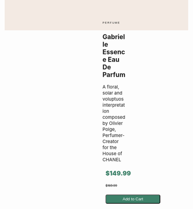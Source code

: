 <html>
    <head>
        <meta name="viewport">
        <meta charset="utf-8" content="width=device-width, initial-scale=1.0">
        <title>Product Page</title>
        <style>
            html {
            min-height: 750px;
            max-height: 800px;
            min-width: 750px;
            max-width: 1660px;
            position: absolute;
            }
            body {
            height: 100%;
            width: 1440px;
            background-color: #F3EAE3;
            }
            main {
            width: 50%;
            height: 50%;
            background-color: #FFFFFF;
            display: flex;
            margin: auto;
            border-radius: 10px;
            gap: 20px;
            }
            button {
            width: 180px;
            border-radius: 5px;
            height: 30px;
            background-color: #3D8169;
            margin: 10px;
            color: #FFFFFF;
            }
            .image {
            width: 50%;
            }
            .perfume {
            width: 30%;
            }
            img {
            height: 100%;
            width: 100%;
            border-top-left-radius: 10px;
            border-bottom-left-radius: 10px;
            }
            h1{
            font-size: 9px;
            font-family: sans-serif;
            letter-spacing: 2px;
            margin-top: 20px;
            font-weight: 200;
            }
            p {
            font-size: 15px;
            line-height: 20px;
            }
            .price {
            margin: 10px;
            display: inline-block;
            }
            .price:nth-of-type(1) {
            font-size: 20px;
            color: #3D8169;
            font-weight: 900;
            }
            .price:nth-of-type(2) {
            font-size: 10px;
            }
        </style>
    </head>
    <body>
        <main class="main">
            <section class="image">
                <img src="https://encrypted-tbn0.gstatic.com/images?q=tbn:ANd9GcQcsvrNsMiJy0mpk63LMZUio-QqZg0cwvWe0hX8vR0pZu5pdsbw" alt="perfume">
            </section>
            <section class="perfume">
                <h1>PERFUME</h1>
                <h2>Gabrielle Essence Eau De Parfum</h2>
                <article>
                    <p class="intro">A floral, solar and voluptuos interpretation composed by Olivier Polge, Perfumer-Creator for the House of CHANEL</p>
                </article>
                <article>
                    <p class="price">$149.99</p><p class="price"><del>$169.99</del></p>
                </article>
                <button>Add to Cart</button>
            </section>
        </main>
    </body>
</html>

